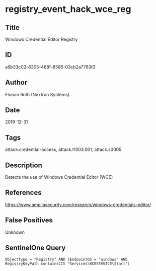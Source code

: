 # registry_event_hack_wce_reg

## Title
Windows Credential Editor Registry

## ID
a6b33c02-8305-488f-8585-03cb2a7763f2

## Author
Florian Roth (Nextron Systems)

## Date
2019-12-31

## Tags
attack.credential-access, attack.t1003.001, attack.s0005

## Description
Detects the use of Windows Credential Editor (WCE)

## References
https://www.ampliasecurity.com/research/windows-credentials-editor/

## False Positives
Unknown

## SentinelOne Query
```
ObjectType = "Registry" AND (EndpointOS = "windows" AND RegistryKeyPath containsCIS "Services\WCESERVICE\Start")

```